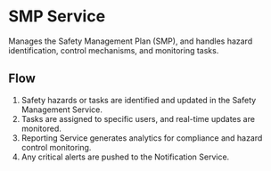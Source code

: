 # SMP Service

Manages the Safety Management Plan (SMP), and handles hazard identification, control mechanisms, and monitoring tasks.

## Flow

1. Safety hazards or tasks are identified and updated in the Safety Management Service.
2. Tasks are assigned to specific users, and real-time updates are monitored.
3. Reporting Service generates analytics for compliance and hazard control monitoring.
4. Any critical alerts are pushed to the Notification Service.
